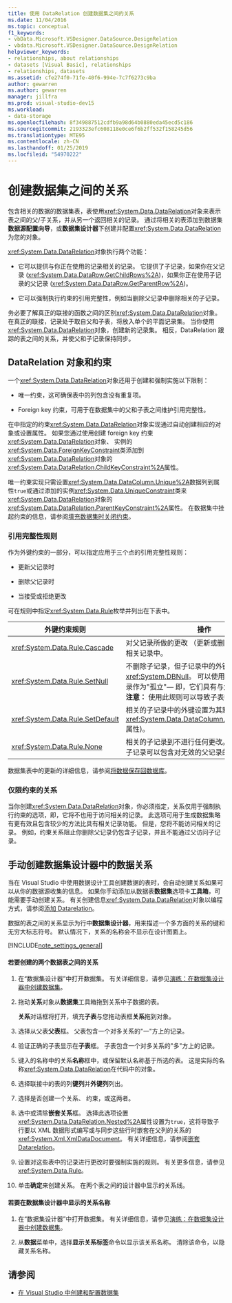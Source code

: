 ```yaml
---
title: 使用 DataRelation 创建数据集之间的关系
ms.date: 11/04/2016
ms.topic: conceptual
f1_keywords:
- vbData.Microsoft.VSDesigner.DataSource.DesignRelation
- vbdata.Microsoft.VSDesigner.DataSource.DesignRelation
helpviewer_keywords:
- relationships, about relationships
- datasets [Visual Basic], relationships
- relationships, datasets
ms.assetid: cfe274f0-71fe-40f6-994e-7c7f6273c9ba
author: gewarren
ms.author: gewarren
manager: jillfra
ms.prod: visual-studio-dev15
ms.workload:
- data-storage
ms.openlocfilehash: 8f349887512cdfb9a98d64b0880eda45ecd5c186
ms.sourcegitcommit: 2193323efc608118e0ce6f6b2ff532f158245d56
ms.translationtype: MTE95
ms.contentlocale: zh-CN
ms.lasthandoff: 01/25/2019
ms.locfileid: "54970222"
---
```

# <a name="create-relationships-between-datasets"></a>创建数据集之间的关系
包含相关的数据的数据集表，表使用<xref:System.Data.DataRelation>对象来表示表之间的父/子关系，并从另一个返回相关的记录。 通过将相关的表添加到数据集**数据源配置向导**，或**数据集设计器**下创建并配置<xref:System.Data.DataRelation>为您的对象。

<xref:System.Data.DataRelation>对象执行两个功能：

-   它可以提供与你正在使用的记录相关的记录。 它提供了子记录，如果你在父记录 (<xref:System.Data.DataRow.GetChildRows%2A>)，如果你正在使用子记录的父记录 (<xref:System.Data.DataRow.GetParentRow%2A>)。

-   它可以强制执行约束的引用完整性，例如当删除父记录中删除相关的子记录。

务必要了解真正的联接的函数之间的区别<xref:System.Data.DataRelation>对象。 在真正的联接，记录处于取自父和子表，将放入单个的平面记录集。 当你使用<xref:System.Data.DataRelation>对象，创建新的记录集。 相反，DataRelation 跟踪的表之间的关系，并使父和子记录保持同步。

## <a name="datarelation-objects-and-constraints"></a>DataRelation 对象和约束
一个<xref:System.Data.DataRelation>对象还用于创建和强制实施以下限制：

-   唯一约束，这可确保表中的列包含没有重复项。

-   Foreign key 约束，可用于在数据集中的父和子表之间维护引用完整性。

在中指定的约束<xref:System.Data.DataRelation>对象实现通过自动创建相应的对象或设置属性。 如果您通过使用创建 foreign key 约束<xref:System.Data.DataRelation>对象、 实例的<xref:System.Data.ForeignKeyConstraint>类添加到<xref:System.Data.DataRelation>对象的<xref:System.Data.DataRelation.ChildKeyConstraint%2A>属性。

唯一约束实现只需设置<xref:System.Data.DataColumn.Unique%2A>数据列到属性`true`或通过添加的实例<xref:System.Data.UniqueConstraint>类来<xref:System.Data.DataRelation>对象的<xref:System.Data.DataRelation.ParentKeyConstraint%2A>属性。 在数据集中挂起约束的信息，请参阅[填充数据集时关闭约束](../data-tools/turn-off-constraints-while-filling-a-dataset.md)。

### <a name="referential-integrity-rules"></a>引用完整性规则
作为外键约束的一部分，可以指定应用于三个点的引用完整性规则：

-   更新父记录时

-   删除父记录时

-   当接受或拒绝更改

可在规则中指定<xref:System.Data.Rule>枚举并列出在下表中。

|外键约束规则|操作|
| - |------------|
|<xref:System.Data.Rule.Cascade>|对父记录所做的更改 （更新或删除） 也由子表中的相关记录中。|
|<xref:System.Data.Rule.SetNull>|不删除子记录，但子记录中的外键设置为<xref:System.DBNull>。 可以使用此设置，保留子记录作为"孤立"— 即，它们具有与父记录没有关系。 **注意：** 使用此规则可以导致子表中的数据无效。|
|<xref:System.Data.Rule.SetDefault>|相关的子记录中的外键设置为其默认值 (由列的建立<xref:System.Data.DataColumn.DefaultValue%2A>属性)。|
|<xref:System.Data.Rule.None>|相关的子记录到不进行任何更改。 使用此设置时，子记录可以包含对无效的父记录的引用。|

数据集表中的更新的详细信息，请参阅[将数据保存回数据库](../data-tools/save-data-back-to-the-database.md)。

### <a name="constraint-only-relations"></a>仅限约束的关系
当你创建<xref:System.Data.DataRelation>对象，你必须指定，关系仅用于强制执行约束的选项，即，它将不也用于访问相关的记录。 此选项可用于生成数据集略有更有效且包含较少的方法比具有相关记录功能。 但是，您将不能访问相关的记录。 例如，约束关系阻止你删除父记录仍包含子记录，并且不能通过父访问子记录。

## <a name="manually-creating-a-data-relation-in-the-dataset-designer"></a>手动创建数据集设计器中的数据关系
当在 Visual Studio 中使用数据设计工具创建数据的表时，会自动创建关系如果可以从你的数据源收集的信息。 如果你手动添加从数据表**数据集**选项卡**工具箱**，可能需要手动创建关系。 有关创建信息<xref:System.Data.DataRelation>对象以编程方式，请参阅[添加 Datarelation](/dotnet/framework/data/adonet/dataset-datatable-dataview/adding-datarelations)。

数据的表之间的关系显示为行中**数据集设计器**，用来描述一个多方面的关系的键和无穷大标志符号。 默认情况下，关系的名称会不显示在设计图面上。

[!INCLUDE[note_settings_general](../data-tools/includes/note_settings_general_md.md)]

#### <a name="to-create-a-relationship-between-two-data-tables"></a>若要创建的两个数据表之间的关系

1.  在“数据集设计器”中打开数据集。 有关详细信息，请参见[演练：在数据集设计器中创建数据集](walkthrough-creating-a-dataset-with-the-dataset-designer.md)。

2.  拖动**关系**对象从**数据集**工具箱拖到关系中子数据的表。

     **关系**对话框将打开，填充**子表**与您拖动表框**关系**拖到对象。

3.  选择从父表**父表**框。 父表包含一个对多关系的"一"方上的记录。

4.  验证正确的子表显示在**子表**框。 子表包含一个对多关系的"多"方上的记录。

5.  键入的名称中的关系**名称**框中，或保留默认名称基于所选的表。 这是实际的名称<xref:System.Data.DataRelation>在代码中的对象。

6.  选择联接中的表的列**键列**并**外键列**列出。

7.  选择是否创建一个关系、 约束，或这两者。

8.  选中或清除**嵌套关系**框。 选择此选项设置<xref:System.Data.DataRelation.Nested%2A>属性设置为`true`，这将导致子行要以 XML 数据形式编写或与同步这些行时嵌套在父列的关系的<xref:System.Xml.XmlDataDocument>。 有关详细信息，请参阅[嵌套 Datarelation](/dotnet/framework/data/adonet/dataset-datatable-dataview/nesting-datarelations)。

9. 设置对这些表中的记录进行更改时要强制实施的规则。 有关更多信息，请参见<xref:System.Data.Rule>。

10. 单击**确定**来创建关系。 在两个表之间的设计器中显示的关系线。

#### <a name="to-display-a-relation-name-in-the-dataset-designer"></a>若要在数据集设计器中显示的关系名称

1.  在“数据集设计器”中打开数据集。 有关详细信息，请参见[演练：在数据集设计器中创建数据集](walkthrough-creating-a-dataset-with-the-dataset-designer.md)。

2.  从**数据**菜单中，选择**显示关系标签**命令以显示该关系名称。 清除该命令，以隐藏关系名称。

## <a name="see-also"></a>请参阅

- [在 Visual Studio 中创建和配置数据集](../data-tools/create-and-configure-datasets-in-visual-studio.md)